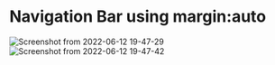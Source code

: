 # Navigation Bar using margin:auto

![Screenshot from 2022-06-12 19-47-29](https://user-images.githubusercontent.com/72429244/173237619-582d63d7-cabf-41ed-b6b4-d669c9883d1e.png)
![Screenshot from 2022-06-12 19-47-42](https://user-images.githubusercontent.com/72429244/173237656-6ec3190f-dda9-499e-85f5-ea1c01fd5668.png)

